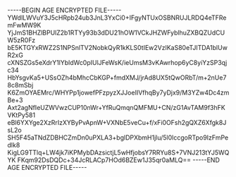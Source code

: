 -----BEGIN AGE ENCRYPTED FILE-----
YWdlLWVuY3J5cHRpb24ub3JnL3YxCi0+IFgyNTUxOSBNRUJLRDQ4eTFRemFwMW9K
YjJmS1BHZlBPUlZ2b1RTYy93b3dDU21hOW1VCkJHZWFyblhuZXBQZUdCUW5zR0Fz
bE5KTGYxRWZ2S1NPSnlTV2NobkQyR1kKLS0tIEw2VzlKaS80eTJITDA1blUwR2xG
cXNSZGs5eXdrY1lYbldWc0pIUlJFeWsK/ieUmsM3vKAwrhop6yC8yiYzSP3qjc34
HbYsgvKa5+USsOZh4bMhcCbKGP+fmdXMJ/jrAd8UX5tQwORbT/m+2nUe78c8mSbj
K6ZmOYAEMrc/WHYPp1jowefPFzpyzXJJoeIIVfhqBy7yDjx9/M3YZw4Dc4zmBe+3
Axt2agNfIeUZWVwzCUP10nWr+YfRuQmqnQMFMU+CN/zG1AvTAM9f3hFKVKtPy581
eBl6YXYge2XzRrIzXYByPvApnW+VXNbE5veCu+f/xFi0OFsh2gQXZ6Xfgk8JsL2o
SH5F45aTNdZDBHCZmDn0uPXLA3+bglDPXbmH1jlu/5l0lccgoRTpo9IzFmPedlk8
KigLG9TTlq+LW4jk7iKPMybDAzsictjL5wHfjobsY7RRYu8S+7VNJ213tYJ5WQYK
FKqm92DsDQDc+34JcRLACp7HOd6BZEw1J35qr0aMLQ==
-----END AGE ENCRYPTED FILE-----
